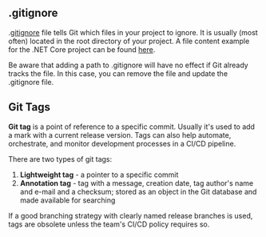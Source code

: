 ## .gitignore

.[gitignore](https://git-scm.com/docs/gitignore) file tells Git which files in your project to ignore. It is usually (most often) located in the root directory of your project. A file content example for the .NET Core project can be found [here](https://github.com/dotnet/core/blob/master/.gitignore).

Be aware that adding a path to .gitignore will have no effect if Git already tracks the file. In this case, you can remove the file and update the .gitignore file.

## Git Tags

**Git tag** is a point of reference to a specific commit. Usually it's used to add a mark with a current release version. Tags can also help automate, orchestrate, and monitor development processes in a CI/CD pipeline.

There are two types of git tags:

1. **Lightweight tag** - a pointer to a specific commit
2. **Annotation tag** - tag with a message, creation date, tag author's name and e-mail and a checksum; stored as an object in the Git database and made available for searching

If a good branching strategy with clearly named release branches is used, tags are obsolete unless the team's CI/CD policy requires so.
